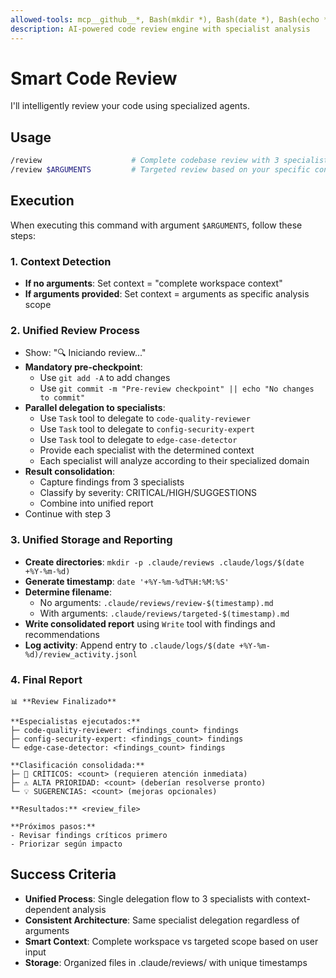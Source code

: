 ```yaml
---
allowed-tools: mcp__github__*, Bash(mkdir *), Bash(date *), Bash(echo *), Bash(gh *), Bash(git *), Task, Edit, MultiEdit, Write
description: AI-powered code review engine with specialist analysis
---
```


# Smart Code Review

I'll intelligently review your code using specialized agents.

## Usage
```bash
/review                    # Complete codebase review with 3 specialists
/review $ARGUMENTS         # Targeted review based on your specific context
```

## Execution

When executing this command with argument `$ARGUMENTS`, follow these steps:

### 1. Context Detection
- **If no arguments**: Set context = "complete workspace context"
- **If arguments provided**: Set context = arguments as specific analysis scope

### 2. Unified Review Process
- Show: "🔍 Iniciando review..."
- **Mandatory pre-checkpoint**:
  - Use `git add -A` to add changes
  - Use `git commit -m "Pre-review checkpoint" || echo "No changes to commit"`
- **Parallel delegation to specialists**:
  - Use `Task` tool to delegate to `code-quality-reviewer`
  - Use `Task` tool to delegate to `config-security-expert`  
  - Use `Task` tool to delegate to `edge-case-detector`
  - Provide each specialist with the determined context
  - Each specialist will analyze according to their specialized domain
- **Result consolidation**:
  - Capture findings from 3 specialists
  - Classify by severity: CRITICAL/HIGH/SUGGESTIONS
  - Combine into unified report
- Continue with step 3

### 3. Unified Storage and Reporting
- **Create directories**: `mkdir -p .claude/reviews .claude/logs/$(date +%Y-%m-%d)`
- **Generate timestamp**: `date '+%Y-%m-%dT%H:%M:%S'`
- **Determine filename**:
  - No arguments: `.claude/reviews/review-$(timestamp).md`
  - With arguments: `.claude/reviews/targeted-$(timestamp).md`
- **Write consolidated report** using `Write` tool with findings and recommendations
- **Log activity**: Append entry to `.claude/logs/$(date +%Y-%m-%d)/review_activity.jsonl`

### 4. Final Report
```
📊 **Review Finalizado**

**Especialistas ejecutados:**
├─ code-quality-reviewer: <findings_count> findings
├─ config-security-expert: <findings_count> findings  
└─ edge-case-detector: <findings_count> findings

**Clasificación consolidada:**
├─ 🚨 CRÍTICOS: <count> (requieren atención inmediata)
├─ ⚠️ ALTA PRIORIDAD: <count> (deberían resolverse pronto)
└─ 💡 SUGERENCIAS: <count> (mejoras opcionales)

**Resultados:** <review_file>

**Próximos pasos:**
- Revisar findings críticos primero
- Priorizar según impacto
```

## Success Criteria

- **Unified Process**: Single delegation flow to 3 specialists with context-dependent analysis
- **Consistent Architecture**: Same specialist delegation regardless of arguments
- **Smart Context**: Complete workspace vs targeted scope based on user input
- **Storage**: Organized files in .claude/reviews/ with unique timestamps
